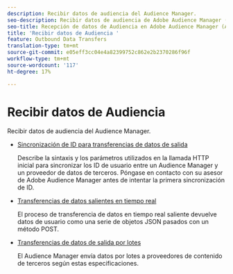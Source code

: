 ```yaml
---
description: Recibir datos de audiencia del Audience Manager.
seo-description: Recibir datos de audiencia de Adobe Audience Manager (AAM).
seo-title: Recepción de datos de Audiencia en Adobe Audience Manager (AAM)
title: 'Recibir datos de Audiencia '
feature: Outbound Data Transfers
translation-type: tm+mt
source-git-commit: e05eff3cc04e4a82399752c862e2b2370286f96f
workflow-type: tm+mt
source-wordcount: '117'
ht-degree: 17%

---
```



# Recibir datos de Audiencia 

Recibir datos de audiencia del Audience Manager.

* [Sincronización de ID para transferencias de datos de salida](id-sync-outbound.md)

   Describe la sintaxis y los parámetros utilizados en la llamada HTTP inicial para sincronizar los ID de usuario entre un Audience Manager y un proveedor de datos de terceros. Póngase en contacto con su asesor de Adobe Audience Manager antes de intentar la primera sincronización de ID.

* [Transferencias de datos salientes en tiempo real](real-time-outbound-transfers/real-time-outbound-transfers.md)

   El proceso de transferencia de datos en tiempo real saliente devuelve datos de usuario como una serie de objetos JSON pasados con un método POST.

* [Transferencias de datos de salida por lotes ](batch-outbound-transfers/batch-outbound-overview.md)

   El Audience Manager envía datos por lotes a proveedores de contenido de terceros según estas especificaciones.
